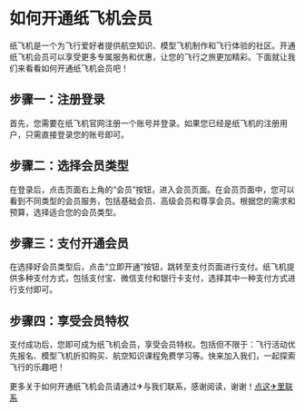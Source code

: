 # 如何开通纸飞机会员

纸飞机是一个为飞行爱好者提供航空知识、模型飞机制作和飞行体验的社区。开通纸飞机会员可以享受更多专属服务和优惠，让您的飞行之旅更加精彩。下面就让我们来看看如何开通纸飞机会员吧！

## 步骤一：注册登录

首先，您需要在纸飞机官网注册一个账号并登录。如果您已经是纸飞机的注册用户，只需直接登录您的账号即可。

## 步骤二：选择会员类型

在登录后，点击页面右上角的“会员”按钮，进入会员页面。在会员页面中，您可以看到不同类型的会员服务，包括基础会员、高级会员和尊享会员。根据您的需求和预算，选择适合您的会员类型。

## 步骤三：支付开通会员

在选择好会员类型后，点击“立即开通”按钮，跳转至支付页面进行支付。纸飞机提供多种支付方式，包括支付宝、微信支付和银行卡支付，选择其中一种支付方式进行支付即可。

## 步骤四：享受会员特权

支付成功后，您即可成为纸飞机会员，享受会员特权。包括但不限于：飞行活动优先报名、模型飞机折扣购买、航空知识课程免费学习等。快来加入我们，一起探索飞行的乐趣吧！

更多关于如何开通纸飞机会员请通过✈与我们联系，感谢阅读，谢谢！[点这✈里联系](https://a.k02.cc)